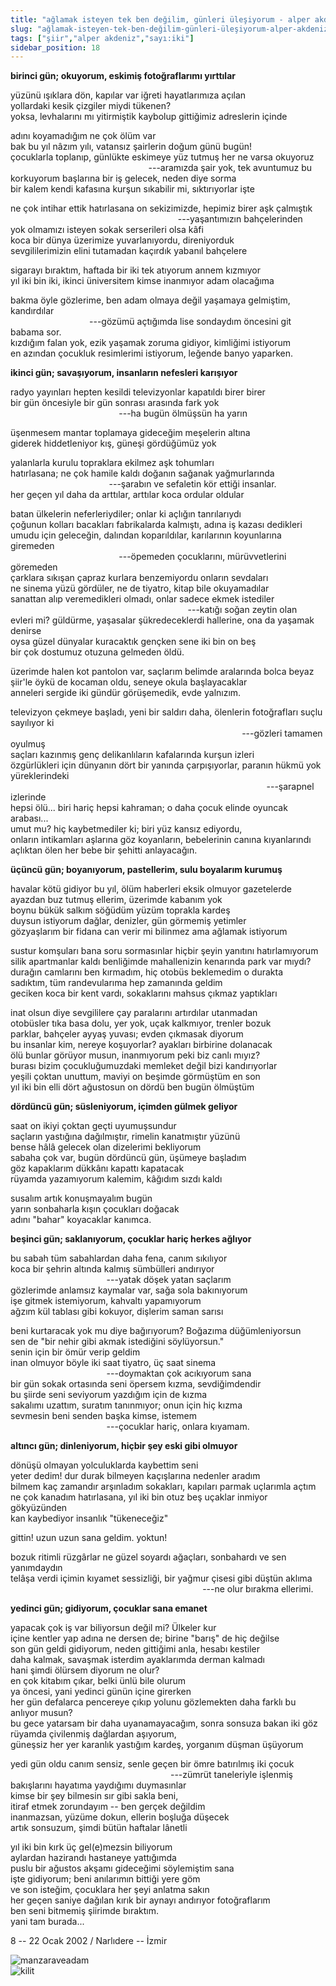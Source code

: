 ```yaml
---
title: "ağlamak isteyen tek ben değilim, günleri üleşiyorum - alper akdeniz"
slug: "ağlamak-isteyen-tek-ben-değilim-günleri-üleşiyorum-alper-akdeniz"
tags: ["şiir","alper akdeniz","sayı:iki"]
sidebar_position: 18
---
```


**birinci gün; okuyorum, eskimiş fotoğraflarımı yırttılar**

yüzünü ışıklara dön, kapılar var iğreti hayatlarımıza açılan\
yollardaki kesik çizgiler miydi tükenen?\
yoksa, levhalarını mı yitirmiştik kaybolup gittiğimiz adreslerin içinde

adını koyamadığım ne çok ölüm var\
bak bu yıl nâzım yılı, vatansız şairlerin doğum günü bugün!\
çocuklarla toplanıp, günlükte eskimeye yüz tutmuş her ne varsa okuyoruz\
                                                        ---aramızda şair
yok, tek avuntumuz bu\
korkuyorum başlarına bir iş gelecek, neden diye sorma\
bir kalem kendi kafasına kurşun sıkabilir mi, sıktırıyorlar işte

ne çok intihar ettik hatırlasana on sekizimizde, hepimiz birer aşk
çalmıştık\
                                                                    ---yaşantımızın
bahçelerinden\
yok olmamızı isteyen sokak serserileri olsa kâfi\
koca bir dünya üzerimize yuvarlanıyordu, direniyorduk\
sevgililerimizin elini tutamadan kaçırdık yabanıl bahçelere

sigarayı bıraktım, haftada bir iki tek atıyorum annem kızmıyor\
yıl iki bin iki, ikinci üniversitem kimse inanmıyor adam olacağıma

bakma öyle gözlerime, ben adam olmaya değil yaşamaya gelmiştim,
kandırdılar\
                                ---gözümü açtığımda lise sondaydım
öncesini git babama sor.\
kızdığım falan yok, ezik yaşamak zoruma gidiyor, kimliğimi istiyorum\
en azından çocukluk resimlerimi istiyorum, leğende banyo yaparken.

**ikinci gün; savaşıyorum, insanların nefesleri karışıyor**

radyo yayınları hepten kesildi televizyonlar kapatıldı birer birer\
bir gün öncesiyle bir gün sonrası arasında fark yok\
                                            ---ha bugün ölmüşsün
ha yarın

üşenmesem mantar toplamaya gideceğim meşelerin altına\
giderek hiddetleniyor kış, güneşi gördüğümüz yok

yalanlarla kurulu topraklara ekilmez aşk tohumları\
hatırlasana; ne çok hamile kaldı doğanın sağanak yağmurlarında\
                                        ---şarabın ve sefaletin kör
ettiği insanlar.\
her geçen yıl daha da arttılar, arttılar koca ordular oldular

batan ülkelerin neferleriydiler; onlar ki açlığın tanrılarıydı\
çoğunun kolları bacakları fabrikalarda kalmıştı, adına iş kazası
dedikleri\
umudu için geleceğin, dalından koparıldılar, karılarının koyunlarına
giremeden\
                                            ---öpemeden çocuklarını,
mürüvvetlerini göremeden\
çarklara sıkışan çapraz kurlara benzemiyordu onların sevdaları\
ne sinema yüzü gördüler, ne de tiyatro, kitap bile okuyamadılar\
sanattan alıp veremedikleri olmadı, onlar sadece ekmek istediler\
                                                                        ---katığı
soğan zeytin olan\
evleri mi? güldürme, yaşasalar şükredeceklerdi hallerine, ona da yaşamak
denirse\
oysa güzel dünyalar kuracaktık gençken sene iki bin on beş\
bir çok dostumuz otuzuna gelmeden öldü.

üzerimde halen kot pantolon var, saçlarım belimde aralarında bolca
beyaz\
şiir'le öykü de kocaman oldu, seneye okula başlayacaklar\
anneleri sergide iki gündür görüşemedik, evde yalnızım.

televizyon çekmeye başladı, yeni bir saldırı daha, ölenlerin
fotoğrafları suçlu sayılıyor ki\
                                                                                              ---gözleri
tamamen oyulmuş\
saçları kazınmış genç delikanlıların kafalarında kurşun izleri\
özgürlükleri için dünyanın dört bir yanında çarpışıyorlar, paranın hükmü
yok yüreklerindeki\
                                                                                                        ---şarapnel
izlerinde\
hepsi ölü... biri hariç hepsi kahraman; o daha çocuk elinde oyuncak
arabası...\
umut mu? hiç kaybetmediler ki; biri yüz kansız ediyordu,\
onların intikamları aşlarına göz koyanların, bebelerinin canına
kıyanlarındı\
açlıktan ölen her bebe bir şehitti anlayacağın.

**üçüncü gün; boyanıyorum, pastellerim, sulu boyalarım kurumuş**

havalar kötü gidiyor bu yıl, ölüm haberleri eksik olmuyor gazetelerde\
ayazdan buz tutmuş ellerim, üzerimde kabanım yok\
boynu bükük salkım söğüdüm yüzüm toprakla kardeş\
duysun istiyorum dağlar, denizler, gün görmemiş yetimler\
gözyaşlarım bir fidana can verir mi bilinmez ama ağlamak istiyorum

sustur komşuları bana soru sormasınlar hiçbir şeyin yanıtını
hatırlamıyorum\
silik apartmanlar kaldı benliğimde mahallenizin kenarında park var
mıydı?\
durağın camlarını ben kırmadım, hiç otobüs beklemedim o durakta\
sadıktım, tüm randevularıma hep zamanında geldim\
geciken koca bir kent vardı, sokaklarını mahsus çıkmaz yaptıkları

inat olsun diye sevgililere çay paralarını artırdılar utanmadan\
otobüsler tıka basa dolu, yer yok, uçak kalkmıyor, trenler bozuk\
parklar, bahçeler ayyaş yuvası; evden çıkmasak diyorum\
bu insanlar kim, nereye koşuyorlar? ayakları birbirine dolanacak\
ölü bunlar görüyor musun, inanmıyorum peki biz canlı mıyız?\
burası bizim çocukluğumuzdaki memleket değil bizi kandırıyorlar\
yeşili çoktan unuttum, maviyi on beşimde görmüştüm en son\
yıl iki bin elli dört ağustosun on dördü ben bugün ölmüştüm

**dördüncü gün; süsleniyorum, içimden gülmek geliyor**

saat on ikiyi çoktan geçti uyumuşsundur\
saçların yastığına dağılmıştır, rimelin kanatmıştır yüzünü\
bense hâlâ gelecek olan dizelerimi bekliyorum\
sabaha çok var, bugün dördüncü gün, üşümeye başladım\
göz kapaklarım dükkânı kapattı kapatacak\
rüyamda yazamıyorum kalemim, kâğıdım sızdı kaldı

susalım artık konuşmayalım bugün\
yarın sonbaharla kışın çocukları doğacak\
adını "bahar" koyacaklar kanımca.

**beşinci gün; saklanıyorum, çocuklar hariç herkes ağlıyor**

bu sabah tüm sabahlardan daha fena, canım sıkılıyor\
koca bir şehrin altında kalmış sümbülleri andırıyor\
                                       ---yatak döşek yatan saçlarım\
gözlerimde anlamsız kaymalar var, sağa sola bakınıyorum\
işe gitmek istemiyorum, kahvaltı yapamıyorum\
ağzım kül tablası gibi kokuyor, dişlerim saman sarısı

beni kurtaracak yok mu diye bağırıyorum? Boğazıma düğümleniyorsun\
sen de "bir nehir gibi akmak istediğini söylüyorsun."\
senin için bir ömür verip geldim\
inan olmuyor böyle iki saat tiyatro, üç saat sinema\
                                       ---doymaktan çok acıkıyorum sana\
bir gün sokak ortasında seni öpersem kızma, sevdiğimdendir\
bu şiirde seni seviyorum yazdığım için de kızma\
sakalımı uzattım, suratım tanınmıyor; onun için hiç kızma\
sevmesin beni senden başka kimse, istemem\
                                       ---çocuklar hariç,
onlara kıyamam.

**altıncı gün; dinleniyorum, hiçbir şey eski gibi olmuyor**

dönüşü olmayan yolculuklarda kaybettim seni\
yeter dedim! dur durak bilmeyen kaçışlarına nedenler aradım\
bilmem kaç zamandır arşınladım sokakları, kapıları parmak uçlarımla
açtım\
ne çok kanadım hatırlasana, yıl iki bin otuz beş uçaklar inmiyor
gökyüzünden\
kan kaybediyor insanlık "tükeneceğiz"

gittin! uzun uzun sana geldim. yoktun!

bozuk ritimli rüzgârlar ne güzel soyardı ağaçları, sonbahardı ve sen
yanımdaydın\
telâşa verdi içimin kıyamet sessizliği, bir yağmur çisesi gibi düştün
aklıma\
                                                                              ---ne
olur bırakma ellerimi.

**yedinci gün; gidiyorum, çocuklar sana emanet**

yapacak çok iş var biliyorsun değil mi? Ülkeler kur\
içine kentler yap adına ne dersen de; birine "barış" de hiç değilse\
son gün geldi gidiyorum, neden gittiğimi anla, hesabı kestiler\
daha kalmak, savaşmak isterdim ayaklarımda derman kalmadı\
hani şimdi ölürsem diyorum ne olur?\
en çok kitabım çıkar, belki ünlü bile olurum\
ya öncesi, yani yedinci günün içine girerken\
her gün defalarca pencereye çıkıp yolunu gözlemekten daha farklı bu
anlıyor musun?\
bu gece yatarsam bir daha uyanamayacağım, sonra sonsuza bakan iki göz\
rüyamda çivilenmiş dağlardan aşıyorum,\
güneşsiz her yer karanlık yastığım kardeş, yorganım düşman üşüyorum

yedi gün oldu canım sensiz, senle geçen bir ömre batırılmış iki çocuk\
                                                                 ---zümrüt
taneleriyle işlenmiş\
bakışlarını hayatıma yaydığımı duymasınlar\
kimse bir şey bilmesin sır gibi sakla beni,\
itiraf etmek zorundayım -- ben gerçek değildim\
inanmazsan, yüzüme dokun, ellerin boşluğa düşecek\
artık sonsuzum, şimdi bütün haftalar lânetli

yıl iki bin kırk üç gel(e)mezsin biliyorum\
aylardan hazirandı hastaneye yattığımda\
puslu bir ağustos akşamı gideceğimi söylemiştim sana\
işte gidiyorum; beni anılarımın bittiği yere göm\
ve son isteğim, çocuklara her şeyi anlatma sakın\
her geçen saniye dağılan kırık bir aynayı andırıyor fotoğraflarım\
ben seni bitmemiş şiirimde bıraktım.\
yani tam burada...

8 -- 22 Ocak 2002 / Narlıdere -- İzmir

![manzaraveadam](/img/ky02_20_zaferyalcinpinar.jpg)\
![kilit](/img/ky02_21_zaferyalcinpinar.jpg)

